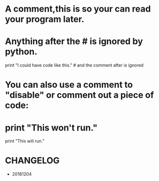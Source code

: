 


  # A comment,this is so your can read your program later.
  # Anything after the # is ignored by python.

  print "I could have code like this." # and the comment after is ignored

  # You can also use a comment to "disable" or comment out a piece of code:

  # print "This won't run."

  print "This will run."


# CHANGELOG

- 20181204
